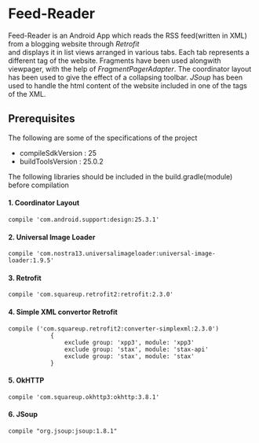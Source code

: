 # Feed-Reader
Feed-Reader is an Android App which reads the RSS feed(written in XML) from a blogging website through *Retrofit* <br>
and displays it in list views arranged in various tabs. Each tab represents a different tag of the website. Fragments have been used alongwith viewpager, with the help of *FragmentPagerAdapter*. The coordinator layout has been used to give the effect of a collapsing toolbar. *JSoup* has been used to handle the html content of the website included in one of the tags of the XML. <br>

## Prerequisites

The following are some of the specifications of the project <br>
- compileSdkVersion : 25 <br>
- buildToolsVersion : 25.0.2 <br>

The following libraries should be included in the build.gradle(module) before compilation

#### 1. Coordinator Layout
`compile 'com.android.support:design:25.3.1' `
        
#### 2. Universal Image Loader
`compile 'com.nostra13.universalimageloader:universal-image-loader:1.9.5'`

#### 3. Retrofit
`compile 'com.squareup.retrofit2:retrofit:2.3.0'`

#### 4. Simple XML convertor Retrofit
```
compile ('com.squareup.retrofit2:converter-simplexml:2.3.0')
            {
                exclude group: 'xpp3', module: 'xpp3'
                exclude group: 'stax', module: 'stax-api'
                exclude group: 'stax', module: 'stax'
            }
```

#### 5. OkHTTP
`compile 'com.squareup.okhttp3:okhttp:3.8.1'`

#### 6. JSoup
`compile "org.jsoup:jsoup:1.8.1"`
